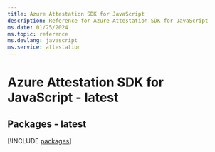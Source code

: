 ```yaml
---
title: Azure Attestation SDK for JavaScript
description: Reference for Azure Attestation SDK for JavaScript
ms.date: 01/25/2024
ms.topic: reference
ms.devlang: javascript
ms.service: attestation
---
```

# Azure Attestation SDK for JavaScript - latest
## Packages - latest
[!INCLUDE [packages](attestation-index.md)]
